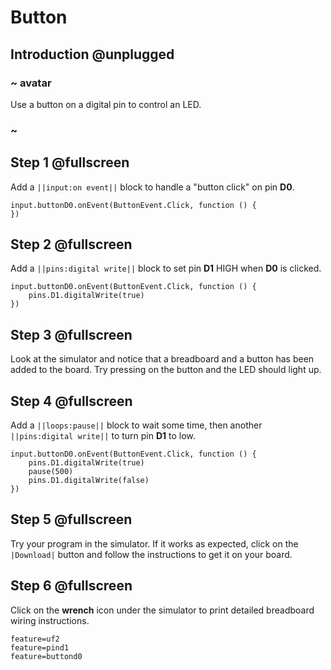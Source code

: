 # Button

## Introduction @unplugged

### ~ avatar

Use a button on a digital pin to control an LED.

### ~

## Step 1 @fullscreen

Add a ``||input:on event||`` block to handle a "button click" on pin **D0**.

```blocks
input.buttonD0.onEvent(ButtonEvent.Click, function () {
})
```

## Step 2 @fullscreen

Add a ``||pins:digital write||`` block to set pin **D1** HIGH when **D0** is clicked.

```blocks
input.buttonD0.onEvent(ButtonEvent.Click, function () {
    pins.D1.digitalWrite(true)
})
```

## Step 3 @fullscreen

Look at the simulator and notice that a breadboard and a button has been added to the board.
Try pressing on the button and the LED should light up.

## Step 4 @fullscreen

Add a ``||loops:pause||`` block to wait some time, then another ``||pins:digital write||`` to 
turn pin **D1** to low.

```blocks
input.buttonD0.onEvent(ButtonEvent.Click, function () {
    pins.D1.digitalWrite(true)
    pause(500)
    pins.D1.digitalWrite(false)    
})
```

## Step 5 @fullscreen

Try your program in the simulator. If it works as expected, click on the ``|Download|`` button
and follow the instructions to get it on your board.

## Step 6 @fullscreen

Click on the **wrench** icon under the simulator to print detailed breadboard wiring instructions.

```config
feature=uf2
feature=pind1
feature=buttond0
```